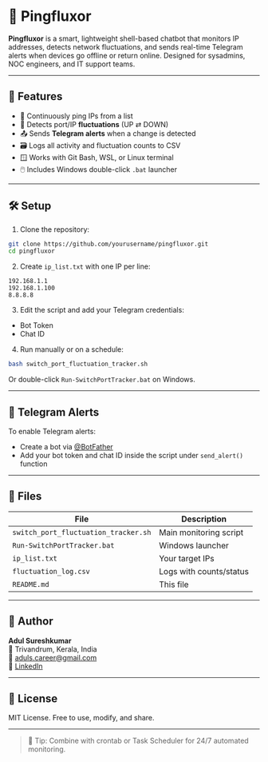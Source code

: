 # 🤖 Pingfluxor

**Pingfluxor** is a smart, lightweight shell-based chatbot that monitors IP addresses, detects network fluctuations, and sends real-time Telegram alerts when devices go offline or return online. Designed for sysadmins, NOC engineers, and IT support teams.

---

## 📌 Features

- 🔄 Continuously ping IPs from a list
- 🔔 Detects port/IP **fluctuations** (UP ⇄ DOWN)
- 📤 Sends **Telegram alerts** when a change is detected
- 🗃 Logs all activity and fluctuation counts to CSV
- 🪟 Works with Git Bash, WSL, or Linux terminal
- 🖱️ Includes Windows double-click `.bat` launcher

---

## 🛠️ Setup

1. Clone the repository:

```bash
git clone https://github.com/yourusername/pingfluxor.git
cd pingfluxor
```

2. Create `ip_list.txt` with one IP per line:
```
192.168.1.1
192.168.1.100
8.8.8.8
```

3. Edit the script and add your Telegram credentials:
- Bot Token
- Chat ID

4. Run manually or on a schedule:

```bash
bash switch_port_fluctuation_tracker.sh
```

Or double-click `Run-SwitchPortTracker.bat` on Windows.

---

## 🔔 Telegram Alerts

To enable Telegram alerts:

- Create a bot via [@BotFather](https://t.me/BotFather)
- Add your bot token and chat ID inside the script under `send_alert()` function

---

## 📄 Files

| File | Description |
|------|-------------|
| `switch_port_fluctuation_tracker.sh` | Main monitoring script |
| `Run-SwitchPortTracker.bat` | Windows launcher |
| `ip_list.txt` | Your target IPs |
| `fluctuation_log.csv` | Logs with counts/status |
| `README.md` | This file |

---

## 👤 Author

**Adul Sureshkumar**  
📍 Trivandrum, Kerala, India  
📧 aduls.career@gmail.com  
🔗 [LinkedIn](https://linkedin.com/in/aduls2002)

---

## 📜 License

MIT License. Free to use, modify, and share.

---

> 🧠 Tip: Combine with crontab or Task Scheduler for 24/7 automated monitoring.
